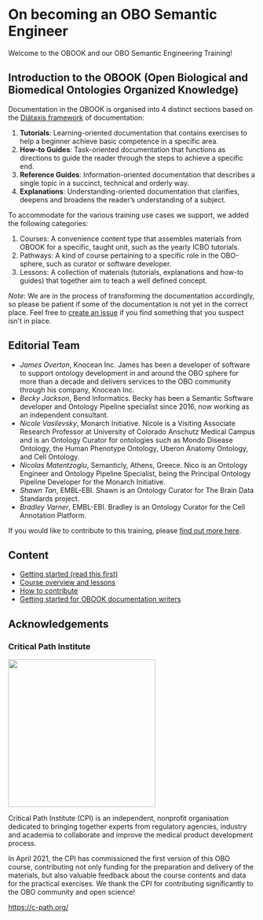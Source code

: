 # On becoming an OBO Semantic Engineer

Welcome to the OBOOK and our OBO Semantic Engineering Training!

## Introduction to the OBOOK (Open Biological and Biomedical Ontologies Organized Knowledge)

Documentation in the OBOOK is organised into 4 distinct sections based on the [Diátaxis framework](https://diataxis.fr/) of documentation:

1. **Tutorials**: Learning-oriented documentation that contains exercises to help a beginner achieve basic competence in a specific area.
1. **How-to Guides**: Task-oriented documentation that functions as directions to guide the reader through the steps to achieve a specific end.
1. **Reference Guides**: Information-oriented documentation that describes a single topic in a succinct, technical and orderly way.
1. **Explanations**: Understanding-oriented documentation that clarifies, deepens and broadens the reader’s understanding of a subject.

To accommodate for the various training use cases we support, we added the following categories:

1. Courses: A convenience content type that assembles materials from OBOOK for a specific, taught unit, such as the yearly ICBO tutorials.
1. Pathways: A kind of course pertaining to a specific role in the OBO-sphere, such as curator or software developer.
1. Lessons: A collection of materials (tutorials, explanations and how-to guides) that together aim to teach a well defined concept.

_Note_: We are in the process of transforming the documentation accordingly, so please be patient if some of the documentation is not yet in the correct place. Feel free to [create an issue](https://github.com/OBOAcademy/obook/issues) if you find something that you suspect isn't in place.

## Editorial Team

- _James Overton_, Knocean Inc. James has been a developer of software to support ontology development in and around the OBO sphere for more than a decade and delivers services to the OBO community through his company, Knocean Inc.
- _Becky Jackson_, Bend Informatics. Becky has been a Semantic Software developer and Ontology Pipeline specialist since 2016, now working as an independent consultant.
- _Nicole Vasilevsky_, Monarch Initiative. Nicole is a Visiting Associate Research Professor at University of Colorado Anschutz Medical Campus and is an Ontology Curator for ontologies such as Mondo Disease Ontology, the Human Phenotype Ontology, Uberon Anatomy Ontology, and Cell Ontology.
- _Nicolas Matentzoglu_, Semanticly, Athens, Greece. Nico is an Ontology Engineer and Ontology Pipeline Specialist, being the Principal Ontology Pipeline Developer for the Monarch Initiative.
- _Shawn Tan_, EMBL-EBI. Shawn is an Ontology Curator for The Brain Data Standards project.
- _Bradley Varner_, EMBL-EBI. Bradley is an Ontology Curator for the Cell Annotation Platform.

If you would like to contribute to this training, please [find out more here](contributing.md).

## Content

- [Getting started (read this first)](getting-started.md)
- [Course overview and lessons](overview.md)
- [How to contribute](contributing.md)
- [Getting started for OBOOK documentation writers](getting-started-obook.md)

## Acknowledgements

### Critical Path Institute

<img src="https://user-images.githubusercontent.com/7070631/122019745-049ee500-cdbc-11eb-9ed0-3ac3ca717d9b.png" data-canonical-src="https://user-images.githubusercontent.com/7070631/122019745-049ee500-cdbc-11eb-9ed0-3ac3ca717d9b.png" width="300" />

Critical Path Institute (CPI) is an independent, nonprofit organisation dedicated to bringing together experts from regulatory agencies, industry and academia to collaborate and improve the medical product development process.

In April 2021, the CPI has commissioned the first version of this OBO course, contributing not only funding for the preparation and delivery of the materials, but also valuable feedback about the course contents and data for the practical exercises. We thank the CPI for contributing significantly to the OBO community and open science!

https://c-path.org/
